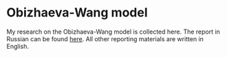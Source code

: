 # Obizhaeva-Wang model


My research on the Obizhaeva-Wang model is collected here. The report in Russian can be found 
[here](https://github.com/VsevolodZaostrovsky/OWModel/blob/main/AllAboutTheReport/Report/document.pdf). 
All other reporting materials are written in English.
